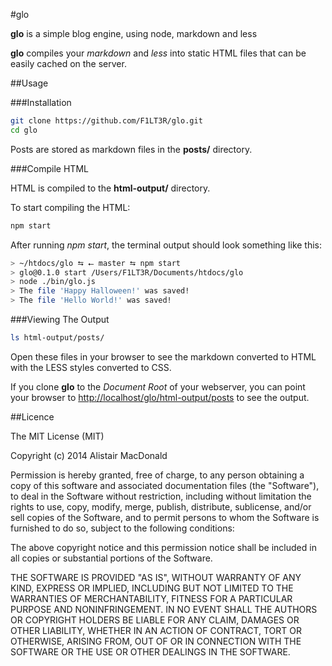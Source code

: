 #glo

**glo** is a simple blog engine, using node, markdown and less

**glo** compiles your _markdown_ and _less_ into static HTML files that can be easily cached on the server.

##Usage

###Installation

```bash
git clone https://github.com/F1LT3R/glo.git
cd glo
```

Posts are stored as markdown files in the **posts/** directory.

###Compile HTML

HTML is compiled to the **html-output/** directory.

To start compiling the HTML:

```bash
npm start
```

After running _npm start_, the terminal output should look something like this:

```bash
> ~/htdocs/glo ⮀ ⭠ master ⮀ npm start  
> glo@0.1.0 start /Users/F1LT3R/Documents/htdocs/glo  
> node ./bin/glo.js  
> The file 'Happy Halloween!' was saved!  
> The file 'Hello World!' was saved!
```

###Viewing The Output

```bash
ls html-output/posts/
```

Open these files in your browser to see the markdown converted to HTML with the LESS styles converted to CSS.

If you clone **glo** to the _Document Root_ of your webserver, you can point your browser to [http://localhost/glo/html-output/posts](http://localhost/glo/html-output/posts) to see the output.

##Licence

The MIT License (MIT)

Copyright (c) 2014 Alistair MacDonald

Permission is hereby granted, free of charge, to any person obtaining a copy of this software and associated documentation files (the "Software"), to deal in the Software without restriction, including without limitation the rights to use, copy, modify, merge, publish, distribute, sublicense, and/or sell copies of the Software, and to permit persons to whom the Software is furnished to do so, subject to the following conditions:

The above copyright notice and this permission notice shall be included in all copies or substantial portions of the Software.

THE SOFTWARE IS PROVIDED "AS IS", WITHOUT WARRANTY OF ANY KIND, EXPRESS OR IMPLIED, INCLUDING BUT NOT LIMITED TO THE WARRANTIES OF MERCHANTABILITY, FITNESS FOR A PARTICULAR PURPOSE AND NONINFRINGEMENT. IN NO EVENT SHALL THE AUTHORS OR COPYRIGHT HOLDERS BE LIABLE FOR ANY CLAIM, DAMAGES OR OTHER LIABILITY, WHETHER IN AN ACTION OF CONTRACT, TORT OR OTHERWISE, ARISING FROM, OUT OF OR IN CONNECTION WITH THE SOFTWARE OR THE USE OR OTHER DEALINGS IN THE SOFTWARE.